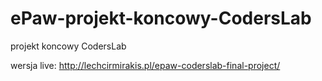 # ePaw-projekt-koncowy-CodersLab
projekt koncowy CodersLab

wersja live: http://lechcirmirakis.pl/epaw-coderslab-final-project/
